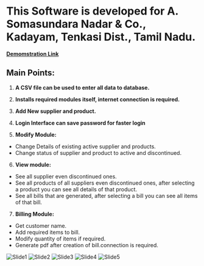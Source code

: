 # This Software is developed for A. Somasundara Nadar & Co., Kadayam, Tenkasi Dist., Tamil Nadu.
**[Demomstration Link](https://drive.google.com/file/d/1ZzX9RPLTunw5EYw8mmggRQNUWuSAbGvF/view?usp=drive_link)**
## Main Points:
1.   **A CSV file can be used to enter all data to database.**
2.   **Installs required modules itself, internet connection is required.**
3.   **Add New supplier and product.**
4.   **Login Interface can save password for faster login**

5.   **Modify Module:**
- Change Details of existing active supplier and products.
- Change status of supplier and product to active and discontinued.
6.   **View module:**
- See all supplier even discontinued ones.
- See all products of all suppliers even discontinued ones, after selecting a product you can see all details of that product.
- See all bills that are generated, after selecting a bill you can see all items of that bill.
7.   **Billing Module:**
- Get customer name.
- Add required items to bill.
- Modify quantity of items if required.
- Generate pdf after creation of bill.connection is required.

![Slide1](https://github.com/Sourish-Kanna/BillDesk-Inventory-Management/assets/115524993/fdd6d104-fd79-4ce6-8e99-b9546d4173a0)
![Slide2](https://github.com/Sourish-Kanna/BillDesk-Inventory-Management/assets/115524993/486138e9-8a90-493e-aa16-5ef7b1fa7cba)
![Slide3](https://github.com/Sourish-Kanna/BillDesk-Inventory-Management/assets/115524993/ec03cefd-1f4e-4305-94c3-0072b488277f)
![Slide4](https://github.com/Sourish-Kanna/BillDesk-Inventory-Management/assets/115524993/0a4bbab2-6991-4b8a-ba9a-d80bbc78653e)
![Slide5](https://github.com/Sourish-Kanna/BillDesk-Inventory-Management/assets/115524993/651421c8-8734-447c-a26d-83d61715a06a)
